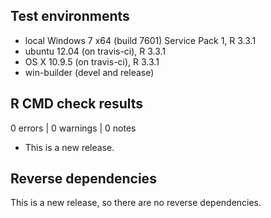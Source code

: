 ## Test environments
* local Windows 7 x64 (build 7601) Service Pack 1, R 3.3.1
* ubuntu 12.04 (on travis-ci), R 3.3.1
* OS X 10.9.5 (on travis-ci), R 3.3.1
* win-builder (devel and release)

## R CMD check results

0 errors | 0 warnings | 0 notes

* This is a new release.

## Reverse dependencies

This is a new release, so there are no reverse dependencies.
